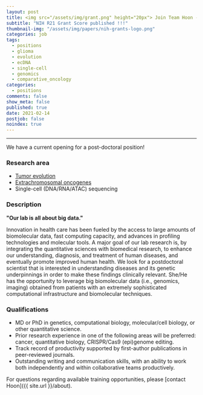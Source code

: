 ```yaml
---
layout: post
title: <img src="/assets/img/grant.png" height="20px"> Join Team Hoon - We have a postdoc position open!
subtitle: "NIH R21 Grant Score published !!!"
thumbnail-img: "/assets/img/papers/nih-grants-logo.png"
categories: job
tags:
  - positions
  - glioma
  - evolution
  - ecDNA
  - single-cell
  - genomics
  - comparative_oncology
categories:
  - positions
comments: false
show_meta: false
published: true
date: 2021-02-14
postjob: false
noindex: true
---
```


<hr>

We have a current opening for a post-doctoral position!

### Research area

* [Tumor evolution]({{site.url}}/glass)
* [Extrachromosomal oncogenes]({{site.url}}/tags/#ecDNA)
* Single-cell (DNA/RNA/ATAC) sequencing

### Description

**"Our lab is all about big data."**

Innovation in health care has been fueled by the access to large amounts of biomolecular data, fast computing capacity, and advances in profiling technologies and molecular tools. A major goal of our lab research is, by integrating the quantitative sciences with biomedical research, to enhance our understanding, diagnosis, and treatment of human diseases, and eventually promote improved human health. We look for a postdoctoral scientist that is interested in understanding diseases and its genetic underpinnings in order to make these findings clinically relevant. She/He has the opportunity to leverage big biomolecular data (i.e., genomics, imaging) obtained from patients with an extremely sophisticated computational infrastructure and biomolecular techniques.

### Qualifications

- MD or PhD in genetics, computational biology, molecular/cell biology, or other quantitative science.
- Prior research experience in one of the following areas will be preferred: cancer, quantitative biology, CRISPR/Cas9 (epi)genome editing.
- Track record of productivity supported by first-author publications in peer-reviewed journals.
- Outstanding writing and communication skills, with an ability to work both independently and within collaborative teams productively.

<i class="fa fa-question-circle"></i> For questions regarding available training opportunities, please \[contact Hoon]({{ site.url }}/about).
